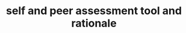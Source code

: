 ---
layout: external
redirect_url: https://khofstadter.com/assets/doc/Hofstadter-2019-self-and-peer-assessment-tool-and-rationale.pdf
title: self and peer assessment tool and rationale 
categories: writing
tags: [writing, academic, teaching]
short: An online tool to help students become active participants in the process of self and peer assessment.
---